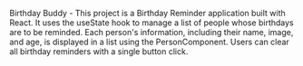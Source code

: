 Birthday Buddy - This project is a Birthday Reminder application built with React. It uses the useState hook to manage a list of people whose birthdays are to be reminded. Each person's information, including their name, image, and age, is displayed in a list using the PersonComponent. Users can clear all birthday reminders with a single button click.
